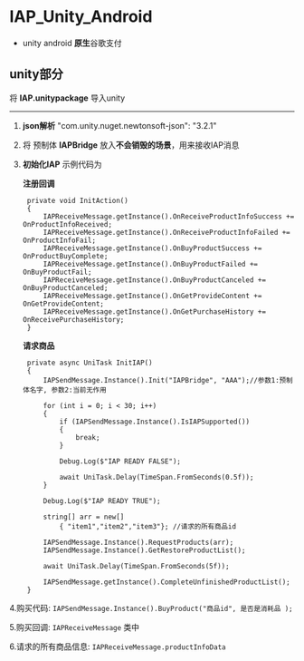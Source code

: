 # IAP_Unity_Android
* unity android **原生**谷歌支付


## unity部分

将 **IAP.unitypackage** 导入unity

***

1. **json解析**  "com.unity.nuget.newtonsoft-json": "3.2.1"


2. 将 预制体 **IAPBridge** 放入**不会销毁的场景**，用来接收IAP消息


3. **初始化IAP** 示例代码为

    **注册回调**

        private void InitAction()
        {
            IAPReceiveMessage.getInstance().OnReceiveProductInfoSuccess += OnProductInfoReceived;
            IAPReceiveMessage.getInstance().OnReceiveProductInfoFailed += OnProductInfoFail;
            IAPReceiveMessage.getInstance().OnBuyProductSuccess += OnProductBuyComplete;
            IAPReceiveMessage.getInstance().OnBuyProductFailed += OnBuyProductFail;
            IAPReceiveMessage.getInstance().OnBuyProductCanceled += OnBuyProductCanceled;
            IAPReceiveMessage.getInstance().OnGetProvideContent += OnGetProvideContent;
            IAPReceiveMessage.getInstance().OnGetPurchaseHistory += OnReceivePurchaseHistory;
        }


    **请求商品**

        private async UniTask InitIAP()
        {
            IAPSendMessage.Instance().Init("IAPBridge", "AAA");//参数1:预制体名字, 参数2:当前无作用

            for (int i = 0; i < 30; i++)
            {
                if (IAPSendMessage.Instance().IsIAPSupported())
                {
                    break;
                }

                Debug.Log($"IAP READY FALSE");

                await UniTask.Delay(TimeSpan.FromSeconds(0.5f));
            }

            Debug.Log($"IAP READY TRUE");

            string[] arr = new[]
                { "item1","item2","item3"}; //请求的所有商品id

            IAPSendMessage.Instance().RequestProducts(arr);
            IAPSendMessage.Instance().GetRestoreProductList();

            await UniTask.Delay(TimeSpan.FromSeconds(5f));

            IAPSendMessage.getInstance().CompleteUnfinishedProductList();
        }

4.购买代码:  `IAPSendMessage.Instance().BuyProduct("商品id", 是否是消耗品 );`

5.购买回调:  `IAPReceiveMessage` 类中

6.请求的所有商品信息:  `IAPReceiveMessage.productInfoData`
